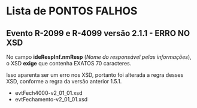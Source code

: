 # Lista de PONTOS FALHOS

## Evento R-2099 e R-4099 versão 2.1.1 - ERRO NO XSD

No campo **ideRespInf.nmResp** (*Nome do responsável pelas informações*), o XSD **exige** que contenha EXATOS 70 caracteres.

Isso aparenta ser um erro nos XSD, portanto foi alterada a regra desses XSD, conforme a regra da versão anterior 1.5.1.

- evtFech4000-v2_01_01.xsd
- evtFechamento-v2_01_01.xsd

